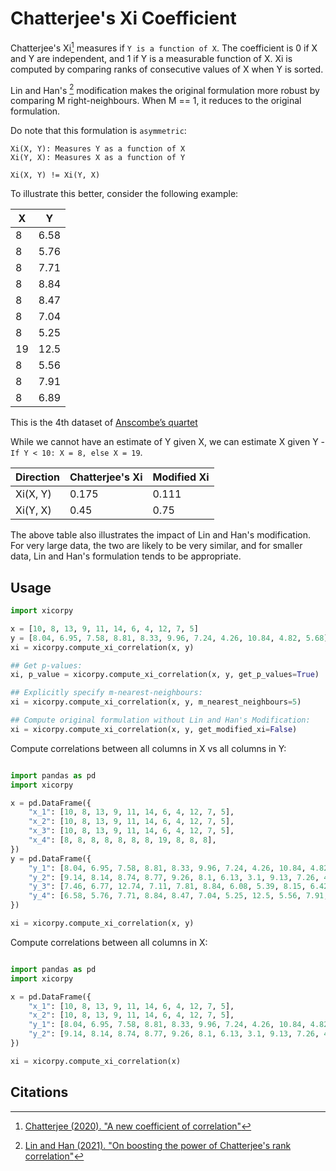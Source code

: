 # Chatterjee's Xi Coefficient

Chatterjee's Xi[^1] measures if `Y is a function of X`. 
The coefficient is 0 if X and Y are independent, and 1 if Y is a measurable function of X. 
Xi is computed by comparing ranks of consecutive values of X when Y is sorted. 

Lin and Han's [^2] modification makes the original formulation more robust by comparing M right-neighbours. 
When M == 1, it reduces to the original formulation.

Do note that this formulation is `asymmetric`:

```
Xi(X, Y): Measures Y as a function of X
Xi(Y, X): Measures X as a function of Y 

Xi(X, Y) != Xi(Y, X)
```

To illustrate this better, consider the following example:

| X | Y |
|---|---|
| 8 | 6.58 |
| 8 | 5.76 |
| 8 | 7.71 |
| 8 | 8.84 |
| 8 | 8.47 |
| 8 | 7.04 |
| 8 | 5.25 |
| 19 | 12.5 |
| 8 |5.56
| 8 | 7.91 |
| 8 | 6.89 |

This is the 4th dataset of [Anscombe’s quartet](https://en.wikipedia.org/wiki/Anscombe%27s_quartet)

While we cannot have an estimate of Y given X, we can estimate X given Y - `If Y < 10: X = 8, else X = 19`.

| Direction | Chatterjee's Xi | Modified Xi |
|-----------|----------------|--------------|
| Xi(X, Y)     | 0.175           | 0.111         |
| Xi(Y, X)     | 0.45           | 0.75         |

The above table also illustrates the impact of Lin and Han's modification. 
For very large data, the two are likely to be very similar, and for smaller data, Lin and Han's formulation tends to be appropriate.

## Usage

```python
import xicorpy

x = [10, 8, 13, 9, 11, 14, 6, 4, 12, 7, 5]
y = [8.04, 6.95, 7.58, 8.81, 8.33, 9.96, 7.24, 4.26, 10.84, 4.82, 5.68]
xi = xicorpy.compute_xi_correlation(x, y)

## Get p-values:
xi, p_value = xicorpy.compute_xi_correlation(x, y, get_p_values=True)

## Explicitly specify m-nearest-neighbours:
xi = xicorpy.compute_xi_correlation(x, y, m_nearest_neighbours=5)

## Compute original formulation without Lin and Han's Modification:
xi = xicorpy.compute_xi_correlation(x, y, get_modified_xi=False)

```

Compute correlations between all columns in X vs all columns in Y:

```python

import pandas as pd
import xicorpy

x = pd.DataFrame({
    "x_1": [10, 8, 13, 9, 11, 14, 6, 4, 12, 7, 5],
    "x_2": [10, 8, 13, 9, 11, 14, 6, 4, 12, 7, 5],
    "x_3": [10, 8, 13, 9, 11, 14, 6, 4, 12, 7, 5],
    "x_4": [8, 8, 8, 8, 8, 8, 8, 19, 8, 8, 8],
})
y = pd.DataFrame({
    "y_1": [8.04, 6.95, 7.58, 8.81, 8.33, 9.96, 7.24, 4.26, 10.84, 4.82, 5.68],
    "y_2": [9.14, 8.14, 8.74, 8.77, 9.26, 8.1, 6.13, 3.1, 9.13, 7.26, 4.74],
    "y_3": [7.46, 6.77, 12.74, 7.11, 7.81, 8.84, 6.08, 5.39, 8.15, 6.42, 5.73],
    "y_4": [6.58, 5.76, 7.71, 8.84, 8.47, 7.04, 5.25, 12.5, 5.56, 7.91, 6.89],
})

xi = xicorpy.compute_xi_correlation(x, y)
```

Compute correlations between all columns in X:
```python

import pandas as pd
import xicorpy

x = pd.DataFrame({
    "x_1": [10, 8, 13, 9, 11, 14, 6, 4, 12, 7, 5],
    "x_2": [10, 8, 13, 9, 11, 14, 6, 4, 12, 7, 5],
    "y_1": [8.04, 6.95, 7.58, 8.81, 8.33, 9.96, 7.24, 4.26, 10.84, 4.82, 5.68],
    "y_2": [9.14, 8.14, 8.74, 8.77, 9.26, 8.1, 6.13, 3.1, 9.13, 7.26, 4.74],
})

xi = xicorpy.compute_xi_correlation(x)
```


## Citations

[^1]: [Chatterjee (2020). "A new coefficient of correlation"](https://arxiv.org/abs/1909.10140)
[^2]: [Lin and Han (2021). "On boosting the power of Chatterjee's rank correlation"](https://arxiv.org/abs/2108.06828)


